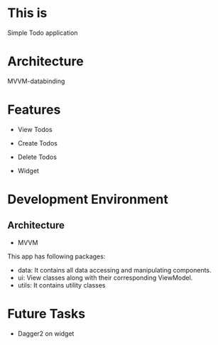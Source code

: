 # This is

Simple Todo application

# Architecture
MVVM-databinding

# Features

- View Todos
- Create Todos
- Delete Todos

- Widget

# Development Environment

## Architecture

- MVVM

This app has following packages:

- data: It contains all data accessing and manipulating components.
- ui: View classes along with their corresponding ViewModel.
- utils: It contains utility classes

# Future Tasks

- Dagger2 on widget
